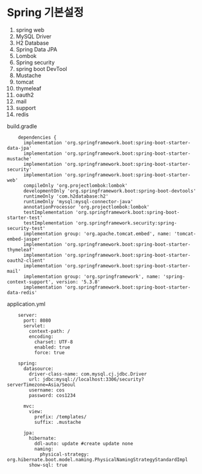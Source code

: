 # Spring 기본설정

1. spring web
2. MySQL Driver
3. H2 Database
4. Spring Data JPA
5. Lombok
6. Spring security
7. spring boot DevTool
8. Mustache
9. tomcat
10. thymeleaf
11. oauth2
12. mail
13. support
14. redis

build.gradle

        dependencies {
          implementation 'org.springframework.boot:spring-boot-starter-data-jpa'
          implementation 'org.springframework.boot:spring-boot-starter-mustache'
          implementation 'org.springframework.boot:spring-boot-starter-security'
          implementation 'org.springframework.boot:spring-boot-starter-web'
          compileOnly 'org.projectlombok:lombok'
          developmentOnly 'org.springframework.boot:spring-boot-devtools'
          runtimeOnly 'com.h2database:h2'
          runtimeOnly 'mysql:mysql-connector-java'
          annotationProcessor 'org.projectlombok:lombok'
          testImplementation 'org.springframework.boot:spring-boot-starter-test'
          testImplementation 'org.springframework.security:spring-security-test'
          implementation group: 'org.apache.tomcat.embed', name: 'tomcat-embed-jasper'
          implementation 'org.springframework.boot:spring-boot-starter-thymeleaf'
          implementation 'org.springframework.boot:spring-boot-starter-oauth2-client'
          implementation 'org.springframework.boot:spring-boot-starter-mail'
          implementation group: 'org.springframework', name: 'spring-context-support', version: '5.3.8'
          implementation 'org.springframework.boot:spring-boot-starter-data-redis'

application.yml

        server:
          port: 8080
          servlet:
            context-path: /
            encoding:
              charset: UTF-8
              enabled: true
              force: true

        spring:
          datasource:
            driver-class-name: com.mysql.cj.jdbc.Driver
            url: jdbc:mysql://localhost:3306/security?serverTimezone=Asia/Seoul
            username: cos
            password: cos1234

          mvc:
            view:
              prefix: /templates/
              suffix: .mustache

          jpa:
            hibernate:
              ddl-auto: update #create update none
              naming:
                physical-strategy: org.hibernate.boot.model.naming.PhysicalNamingStrategyStandardImpl
            show-sql: true
